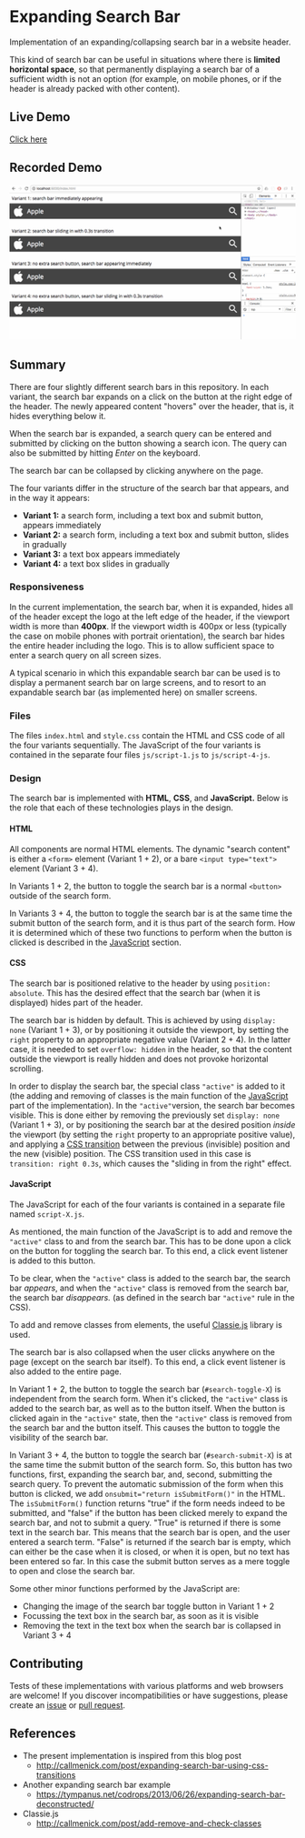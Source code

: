 # Expanding Search Bar

Implementation of an expanding/collapsing search bar in a website header.

This kind of search bar can be useful in situations where there is **limited horizontal space**, so that permanently displaying a search bar of a sufficient width is not an option (for example, on mobile phones, or if the header is already packed with other content).

## Live Demo

[Click here](https://weibeld.github.io/webdesign-expanding-search-bar/)

## Recorded Demo

![Walkthrough](walkthrough.gif)

## Summary

There are four slightly different search bars in this repository. In each variant, the search bar expands on a click on the button at the right edge of the header. The newly appeared content "hovers" over the header, that is, it hides everything below it.

When the search bar is expanded, a search query can be entered and submitted by clicking on the button showing a search icon. The query can also be submitted by hitting *Enter* on the keyboard.

The search bar can be collapsed by clicking anywhere on the page.

The four variants differ in the structure of the search bar that appears, and in the way it appears:

- **Variant 1:** a search form, including a text box and submit button, appears immediately
- **Variant 2:** a search form, including a text box and submit button, slides in gradually
- **Variant 3:** a text box appears immediately 
- **Variant 4:** a text box slides in gradually

### Responsiveness

In the current implementation, the search bar, when it is expanded, hides all of the header except the logo at the left edge of the header, if the viewport width is more than **400px**. If the viewport width is 400px or less (typically the case on mobile phones with portrait orientation), the search bar hides the entire header including the logo. This is to allow sufficient space to enter a search query on all screen sizes.


A typical scenario in which this expandable search bar can be used is to display a permanent search bar on large screens, and to resort to an expandable search bar (as implemented here) on smaller screens.

### Files

The files `index.html` and `style.css` contain the HTML and CSS code of all the four variants sequentially. The JavaScript of the four variants is contained in the separate four files `js/script-1.js` to `js/script-4-js`. 

### Design

The search bar is implemented with **HTML**, **CSS**, and **JavaScript.** Below is the role that each of these technologies plays in the design.

#### HTML

All components are normal HTML elements. The dynamic "search content" is either a `<form>` element (Variant 1 + 2), or a bare `<input type="text">` element (Variant 3 + 4).

In Variants 1 + 2, the button to toggle the search bar is a normal `<button>` outside of the search form.

In Variants 3 + 4, the button to toggle the search bar is at the same time the submit button of the search form, and it is thus part of the search form. How it is determined which of these two functions to perform when the button is clicked is described in the [JavaScript](#javascript) section.

#### CSS

The search bar is positioned relative to the header by using `position: absolute`. This has the desired effect that the search bar (when it is displayed) hides part of the header. 

The search bar is hidden by default. This is achieved by using `display: none` (Variant 1 + 3), or by positioning it outside the viewport, by setting the `right` property to an appropriate negative value (Variant 2 + 4). In the latter case, it is needed to set `overflow: hidden` in the header, so that the content outside the viewport is really hidden and does not provoke horizontal scrolling.

In order to display the search bar, the special class `"active"` is added to it (the adding and removing of classes is the main function of the [JavaScript](#javascript) part of the implementation). In the `"active"`version, the search bar becomes visible. This is done either by removing the previously set `display: none` (Variant 1 + 3), or by positioning the search bar at the desired position *inside* the viewport (by setting the `right` property to an appropriate positive value), and applying a [CSS transition](https://www.w3schools.com/css/css3_transitions.asp) between the previous (invisible) position and the new (visible) position. The CSS transition used in this case is `transition: right 0.3s`, which causes the "sliding in from the right" effect. 

#### JavaScript

The JavaScript for each of the four variants is contained in a separate file named `script-X.js`.

As mentioned, the main function of the JavaScript is to add and remove the `"active"` class to and from the search bar. This has to be done upon a click on the button for toggling the search bar. To this end, a click event listener is added to this button. 

To be clear, when the `"active"` class is added to the search bar, the search bar *appears*, and when the `"active"` class is removed from the search bar, the search bar *disappears.* (as defined in the search bar `"active"` rule in the CSS).

To add and remove classes from elements, the useful [Classie.js](https://www.w3schools.com/css/css3_transitions.asp) library is used.

The search bar is also collapsed when the user clicks anywhere on the page (except on the search bar itself). To this end, a click event listener is also added to the entire page.

In Variant 1 + 2, the button to toggle the search bar (`#search-toggle-X`) is independent from the search form. When it's clicked, the `"active"` class is added to the search bar, as well as to the button itself. When the button is clicked again in the `"active"` state, then the `"active"` class is removed from the search bar and the button itself. This causes the button to toggle the visibility of the search bar.

In Variant 3 + 4, the button to toggle the search bar (`#search-submit-X`) is at the same time the submit button of the search form. So, this button has two functions, first, expanding the search bar, and, second, submitting the search query. To prevent the automatic submission of the form when this button is clicked, we add `onsubmit="return isSubmitForm()"` in the HTML. The `isSubmitForm()` function returns "true" if the form needs indeed to be submitted, and "false" if the button has been clicked merely to expand the search bar, and not to submit a query. "True" is returned if there is some text in the search bar. This means that the search bar is open, and the user entered a search term. "False" is returned if the search bar is empty, which can either be the case when it is closed, or when it is open, but no text has been entered so far. In this case the submit button serves as a mere toggle to open and close the search bar.

Some other minor functions performed by the JavaScript are:

- Changing the image of the search bar toggle button in Variant 1 + 2
- Focussing the text box in the search bar, as soon as it is visible
- Removing the text in the text box when the search bar is collapsed in Variant 3 + 4

## Contributing

Tests of these implementations with various platforms and web browsers are welcome! If you discover incompatibilities or have suggestions, please create an [issue](https://github.com/weibeld/webdesign-expanding-search-bar/issues) or [pull request](https://github.com/weibeld/webdesign-expanding-search-bar/pulls).


## References

- The present implementation is inspired from this blog post
    - <http://callmenick.com/post/expanding-search-bar-using-css-transitions>
- Another expanding search bar example
    - <https://tympanus.net/codrops/2013/06/26/expanding-search-bar-deconstructed/>
- Classie.js
    - <http://callmenick.com/post/add-remove-and-check-classes>

